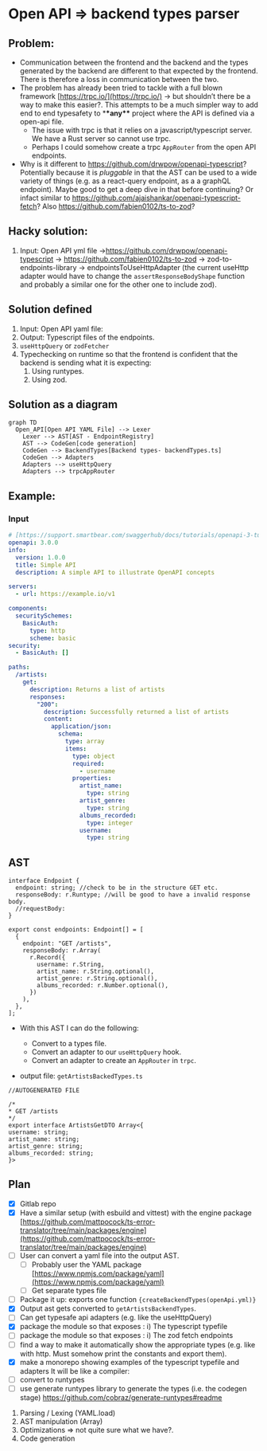 # Open API ⇒ backend types parser

## Problem:

- Communication between the frontend and the backend and the types generated by the backend are different to that expected by the frontend. There is therefore a loss in communication between the two.
- The problem has already been tried to tackle with a full blown framework [https://trpc.io/](https://trpc.io/) → but shouldn’t there be a way to make this easier?. This attempts to be a much simpler way to add end to end typesafety to \***\*any\*\*** project where the API is defined via a open-api file.
  - The issue with trpc is that it relies on a javascript/typescript server. We have a Rust server so cannot use trpc.
  - Perhaps I could somehow create a trpc `AppRouter` from the open API endpoints.
- Why is it different to https://github.com/drwpow/openapi-typescript? Potentially because it is _pluggable_ in that the AST can be used to a wide variety of things (e.g. as a react-query endpoint, as a a graphQL endpoint). Maybe good to get a deep dive in that before continuing? Or infact similar to https://github.com/ajaishankar/openapi-typescript-fetch? Also https://github.com/fabien0102/ts-to-zod?

## Hacky solution:

1. Input: Open API yml file →https://github.com/drwpow/openapi-typescript → https://github.com/fabien0102/ts-to-zod → zod-to-endpoints-library → endpointsToUseHttpAdapter (the current useHttp adapter would have to change the `assertResponseBodyShape` function and probably a similar one for the other one to include zod).

## Solution defined

1. Input: Open API yaml file:
2. Output: Typescript files of the endpoints.
3. `useHttpQuery` or `zodFetcher`
4. Typechecking on runtime so that the frontend is confident that the backend is sending what it is expecting:
   1. Using runtypes.
   2. Using zod.

## Solution as a diagram

```mermaid
graph TD
  Open_API[Open API YAML File] --> Lexer
	Lexer --> AST[AST - EndpointRegistry]
	AST --> CodeGen[code generation]
	CodeGen --> BackendTypes[Backend types- backendTypes.ts]
	CodeGen --> Adapters
	Adapters --> useHttpQuery
	Adapters --> trpcAppRouter
```

## Example:

### Input

```yaml
# [https://support.smartbear.com/swaggerhub/docs/tutorials/openapi-3-tutorial.html](https://support.smartbear.com/swaggerhub/docs/tutorials/openapi-3-tutorial.html)
openapi: 3.0.0
info:
  version: 1.0.0
  title: Simple API
  description: A simple API to illustrate OpenAPI concepts

servers:
  - url: https://example.io/v1

components:
  securitySchemes:
    BasicAuth:
      type: http
      scheme: basic
security:
  - BasicAuth: []

paths:
  /artists:
    get:
      description: Returns a list of artists
      responses:
        "200":
          description: Successfully returned a list of artists
          content:
            application/json:
              schema:
                type: array
                items:
                  type: object
                  required:
                    - username
                  properties:
                    artist_name:
                      type: string
                    artist_genre:
                      type: string
                    albums_recorded:
                      type: integer
                    username:
                      type: string
```

## AST

```tsx
interface Endpoint {
  endpoint: string; //check to be in the structure GET etc.
  responseBody: r.Runtype; //will be good to have a invalid response body.
  //requestBody:
}

export const endpoints: Endpoint[] = [
  {
    endpoint: "GET /artists",
    responseBody: r.Array(
      r.Record({
        username: r.String,
        artist_name: r.String.optional(),
        artist_genre: r.String.optional(),
        albums_recorded: r.Number.optional(),
      })
    ),
  },
];
```

- With this AST I can do the following:

  - Convert to a types file.
  - Convert an adapter to our `useHttpQuery` hook.
  - Convert an adapter to create an `AppRouter` in `trpc`.

- output file: `getArtistsBackedTypes.ts`

```tsx
//AUTOGENERATED FILE

/*
* GET /artists
*/
export interface ArtistsGetDTO Array<{
username: string;
artist_name: string;
artist_genre: string;
albums_recorded: string;
}>

```

## Plan

- [x] Gitlab repo
- [x] Have a similar setup (with esbuild and vittest) with the engine package [https://github.com/mattpocock/ts-error-translator/tree/main/packages/engine](https://github.com/mattpocock/ts-error-translator/tree/main/packages/engine)
- [ ] User can convert a yaml file into the output AST.
  - [ ] Probably user the YAML package [https://www.npmjs.com/package/yaml](https://www.npmjs.com/package/yaml)
  - [ ] Get separate types file
- [ ] Package it up: exports one function `{createBackendTypes(openApi.yml)}`
- [x] Output ast gets converted to `getArtistsBackendTypes`.
- [ ] Can get typesafe api adapters (e.g. like the useHttpQuery)
- [x] package the module so that exposes : i) The typescript typefile
- [ ] package the module so that exposes : i) The zod fetch endpoints
- [ ] find a way to make it automatically show the appropriate types (e.g. like with http. Must somehow print the constants and export them).
- [x] make a monorepo showing examples of the typescript typefile and adapters
      It will be like a compiler:
- [ ] convert to runtypes
- [ ] use generate runtypes library to generate the types (i.e. the codegen stage) https://github.com/cobraz/generate-runtypes#readme

1. Parsing / Lexing (YAML.load)
2. AST manipulation (Array<Endpoint>)
3. Optimizations ⇒ not quite sure what we have?.
4. Code generation
